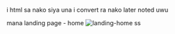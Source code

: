 i html sa nako siya una i convert ra nako later
noted uwu

mana landing page - home
![landing-home ss](https://github.com/user-attachments/assets/5d189587-ad42-40bd-b08c-01c22098a4dd)

